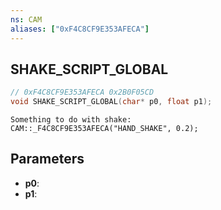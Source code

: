 ```yaml
---
ns: CAM
aliases: ["0xF4C8CF9E353AFECA"]
---
```

## SHAKE_SCRIPT_GLOBAL

```c
// 0xF4C8CF9E353AFECA 0x2B0F05CD
void SHAKE_SCRIPT_GLOBAL(char* p0, float p1);
```

```
Something to do with shake:  
CAM::_F4C8CF9E353AFECA("HAND_SHAKE", 0.2);  
```

## Parameters
* **p0**:
* **p1**:

